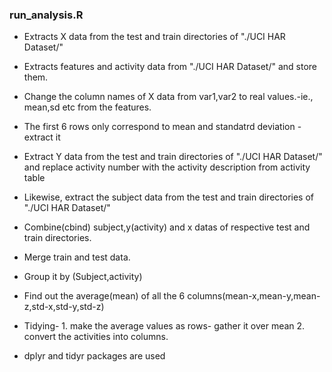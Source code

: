 ### run_analysis.R 

* Extracts  X data from the test and train directories of "./UCI HAR Dataset/" 

* Extracts features and activity data from "./UCI HAR Dataset/" and store them.
* Change the column names of X data from var1,var2 to real values.-ie., mean,sd etc from the features.
* The first 6 rows only correspond to mean and standatrd deviation - extract it
* Extract Y data from the test and train directories of "./UCI HAR Dataset/" and replace activity number with the activity description from activity table
* Likewise, extract the subject data from the test and train directories of "./UCI HAR Dataset/"
* Combine(cbind) subject,y(activity) and x datas of respective test and train directories.
* Merge train and test data.
* Group it by (Subject,activity)
* Find out the average(mean) of all the 6 columns(mean-x,mean-y,mean-z,std-x,std-y,std-z)
* Tidying- 1. make the average values as rows- gather it over mean
           2. convert the activities into columns.
*  dplyr and tidyr packages are used


